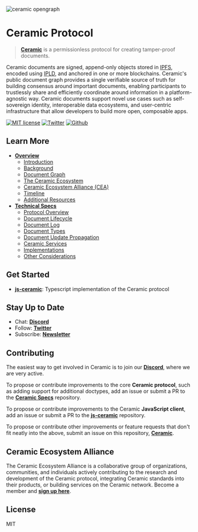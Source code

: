 ![ceramic opengraph](https://uploads-ssl.webflow.com/5e4b58d7f08158ece0209bbd/5e62a54c0e45bd7b2ef53d25_OpenGraphCeramic.png)

# Ceramic Protocol
> [**Ceramic**](http://ceramic.network) is a permissionless protocol for creating tamper-proof documents. 

Ceramic documents are signed, append-only objects stored in [IPFS](https://github.com/ipfs/ipfs), encoded using [IPLD](https://github.com/ipld/ipld), and anchored in one or more blockchains. Ceramic's public document graph provides a single verifiable source of truth for building consensus around important documents, enabling participants to trustlessly share and efficiently coordinate around information in a platform-agnostic way. Ceramic documents support novel use cases such as self-sovereign identity, interoperable data ecosystems, and user-centric infrastructure that allow developers to build more open, composable apps.

[![MIT license](https://img.shields.io/badge/License-MIT-blue.svg)](https://lbesson.mit-license.org/) [![Twitter](https://img.shields.io/twitter/follow/ceramicnetwork?label=Follow&style=social)](https://twitter.com/ceramicnetwork) [![Github](https://img.shields.io/github/stars/ceramicnetwork/ceramic?style=social)](https://github.com/ceramicnetwork/ceramic)


## Learn More
- [**Overview**](https://github.com/ceramicnetwork/ceramic/blob/master/OVERVIEW.md)
  - [Introduction](https://github.com/ceramicnetwork/ceramic/blob/master/OVERVIEW.md#introduction)
  - [Background](https://github.com/ceramicnetwork/ceramic/blob/master/OVERVIEW.md#background)
  - [Document Graph](https://github.com/ceramicnetwork/ceramic/blob/master/OVERVIEW.md#a-scalable-decentralized-document-graph)
  - [The Ceramic Ecosystem](https://github.com/ceramicnetwork/ceramic/blob/master/OVERVIEW.md#the-ceramic-ecosystem)
  - [Ceramic Ecosystem Alliance (CEA)](https://github.com/ceramicnetwork/ceramic/blob/master/OVERVIEW.md#join-the-ceramic-ecosystem-alliance)
  - [Timeline](https://github.com/ceramicnetwork/ceramic/blob/master/OVERVIEW.md#timeline)
  - [Additional Resources](https://github.com/ceramicnetwork/ceramic/blob/master/OVERVIEW.md#additioinal-resources)
- [**Technical Specs**](http://github.com/ceramicnetwork/specs)
  - [Protocol Overview](https://github.com/ceramicnetwork/specs/)
  - [Document Lifecycle](https://github.com/ceramicnetwork/specs/)
  - [Document Log](https://github.com/ceramicnetwork/specs/)
  - [Document Types](https://github.com/ceramicnetwork/specs/)
  - [Document Update Propagation](https://github.com/ceramicnetwork/specs/)
  - [Ceramic Services](https://github.com/ceramicnetwork/specs/)
  - [Implementations](https://github.com/ceramicnetwork/specs/)
  - [Other Considerations](https://github.com/ceramicnetwork/specs/)

## Get Started
- [**js-ceramic**](http://github.com/ceramicnetwork/js-ceramic): Typescript implementation of the Ceramic protocol


## Stay Up to Date
- Chat: [**Discord**](https://discord.gg/6VRZpGP)
- Follow: [**Twitter**](http://twitter.com/ceramicnetwork)
- Subscribe: [**Newsletter**](http://ceramic.network)


## Contributing
The easiest way to get involved in Ceramic is to join our [**Discord**](https://discord.gg/6VRZpGP), where we are very active.

To propose or contribute improvements to the core **Ceramic protocol**, such as adding support for additional doctypes, add an issue or submit a PR to the [**Ceramic Specs**](http://github.com/ceramicnetwork/specs) repository.

To propose or contribute improvements to the Ceramic **JavaScript client**, add an issue or submit a PR to the [**js-ceramic**](http://github.com/ceramicnetwork/js-ceramic) repository.

To propose or contribute other improvements or feature requests that don't fit neatly into the above, submit an issue on this repository, [**Ceramic**](http://github.com/ceramicnetwork/ceramic).


## Ceramic Ecosystem Alliance
The Ceramic Ecosystem Alliance is a collaborative group of organizations, communities, and individuals actively contributing to the research and development of the Ceramic protocol, integrating Ceramic standards into their products, or building services on the Ceramic network. Become a member and [**sign up here**](https://danny765911.typeform.com/to/AAFtVN).


## License
MIT

